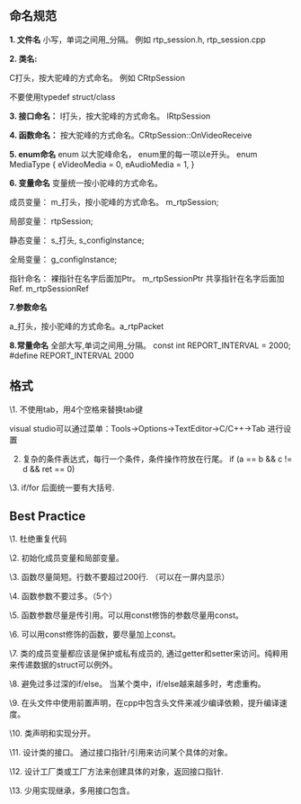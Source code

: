 ## **命名规范**



**1. 文件名**
  小写，单词之间用_分隔。 例如 rtp_session.h, rtp_session.cpp

**2. 类名:**

  C打头，按大驼峰的方式命名。 例如 CRtpSession

  不要使用typedef struct/class

**3. 接口命名：**
  I打头，按大驼峰的方式命名。 IRtpSession

**4. 函数命名：**
  按大驼峰的方式命名。CRtpSession::OnVideoReceive

**5. enum命名**
  enum 以大驼峰命名， enum里的每一项以e开头。
  enum MediaType
  {
   eVideoMedia = 0,
   eAudioMedia = 1,
  }

**6. 变量命名**
  变量统一按小驼峰的方式命名。

  成员变量：
  m_打头，按小驼峰的方式命名。 m_rtpSession;

  局部变量：
  rtpSession;

  静态变量：
  s_打头, s_configInstance;

  全局变量：
  g_configInstance;

  指针命名：
  裸指针在名字后面加Ptr。 m_rtpSessionPtr
  共享指针在名字后面加Ref. m_rtpSessionRef

**7.参数命名**

  a_打头，按小驼峰的方式命名。a_rtpPacket

**8.常量命名**
 全部大写,单词之间用_分隔。
 const int REPORT_INTERVAL = 2000;
 \#define REPORT_INTERVAL 2000

## **格式**


\1. 不使用tab，用4个空格来替换tab键

  visual studio可以通过菜单：Tools->Options->TextEditor->C/C++->Tab 进行设置



2. 复杂的条件表达式，每行一个条件，条件操作符放在行尾。
 if (a == b &&
   c != d &&
   ret == 0)

\3. if/for 后面统一要有大括号.

## Best Practice



\1. 杜绝重复代码

\2. 初始化成员变量和局部变量。

\3. 函数尽量简短。行数不要超过200行. （可以在一屏内显示）

\4. 函数参数不要过多。（5个）

\5. 函数参数尽量是传引用。可以用const修饰的参数尽量用const。

\6. 可以用const修饰的函数，要尽量加上const。

\7. 类的成员变量都应该是保护或私有成员的, 通过getter和setter来访问。纯粹用来传递数据的struct可以例外。

\8. 避免过多过深的if/else。 当某个类中，if/else越来越多时，考虑重构。

\9. 在头文件中使用前置声明，在cpp中包含头文件来减少编译依赖，提升编译速度。

\10. 类声明和实现分开。

\11. 设计类的接口。 通过接口指针/引用来访问某个具体的对象。

\12. 设计工厂类或工厂方法来创建具体的对象，返回接口指针.

\13. 少用实现继承，多用接口包含。